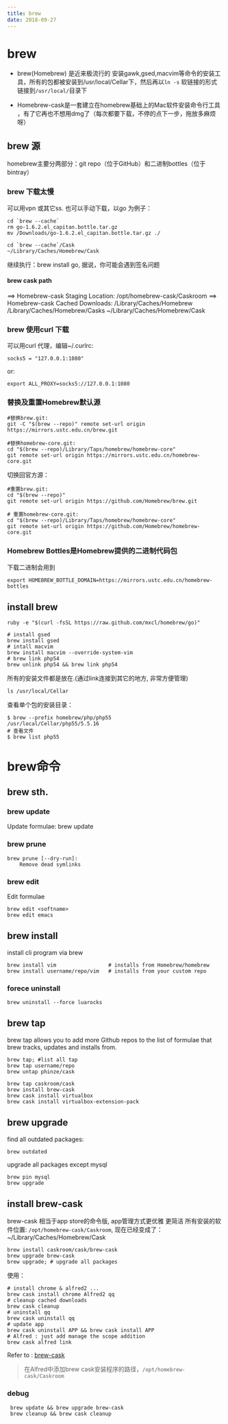 ```yaml
---
title: brew
date: 2018-09-27
---
```

# brew
- brew(Homebrew) 是近来极流行的 安装gawk,gsed,macvim等命令的安装工具，所有的包都被安装到/usr/local/Cellar下，然后再以`ln -s` 软链接的形式链接到`/usr/local/`目录下

- Homebrew-cask是一套建立在homebrew基础上的Mac软件安装命令行工具 ，有了它再也不想用dmg了（每次都要下载，不停的点下一步，拖放多麻烦呀）

## brew 源
homebrew主要分两部分：git repo（位于GitHub）和二进制bottles（位于bintray）

### brew 下载太慢
可以用vpn 或其它ss. 也可以手动下载，以go 为例子：

    cd `brew --cache`
    rm go-1.6.2.el_capitan.bottle.tar.gz
    mv /Downloads/go-1.6.2.el_capitan.bottle.tar.gz ./
    
    cd `brew --cache`/Cask
    ~/Library/Caches/Homebrew/Cask

    
继续执行：brew install go, 据说，你可能会遇到签名问题

#### brew cask path
==> Homebrew-cask Staging Location:
/opt/homebrew-cask/Caskroom
==> Homebrew-cask Cached Downloads:
/Library/Caches/Homebrew
/Library/Caches/Homebrew/Casks
~/Library/Caches/Homebrew/Cask


### brew 使用curl 下载
可以用curl 代理，编辑~/.curlrc:

    socks5 = "127.0.0.1:1080"

or:

    export ALL_PROXY=socks5://127.0.0.1:1080

### 替换及重置Homebrew默认源

    #替换brew.git:
    git -C "$(brew --repo)" remote set-url origin https://mirrors.ustc.edu.cn/brew.git

    #替换homebrew-core.git:
    cd "$(brew --repo)/Library/Taps/homebrew/homebrew-core"
    git remote set-url origin https://mirrors.ustc.edu.cn/homebrew-core.git

切换回官方源：

    #重置brew.git:
    cd "$(brew --repo)"
    git remote set-url origin https://github.com/Homebrew/brew.git

    # 重置homebrew-core.git:
    cd "$(brew --repo)/Library/Taps/homebrew/homebrew-core"
    git remote set-url origin https://github.com/Homebrew/homebrew-core.git

### Homebrew Bottles是Homebrew提供的二进制代码包
下载二进制会用到

    export HOMEBREW_BOTTLE_DOMAIN=https://mirrors.ustc.edu.cn/homebrew-bottles

## install brew

	ruby -e "$(curl -fsSL https://raw.github.com/mxcl/homebrew/go)"

	# install gsed
	brew install gsed
	# intall macvim
	brew install macvim --override-system-vim
	# brew link php54
	brew unlink php54 && brew link php54

所有的安装文件都是放在.(通过link连接到其它的地方, 非常方便管理)

	ls /usr/local/Cellar

查看单个包的安装目录：

	$ brew --prefix homebrew/php/php55
	/usr/local/Cellar/php55/5.5.16
    # 查看文件
	$ brew list php55

# brew命令

## brew sth.

### brew update
Update formulae: brew update

### brew prune

	brew prune [--dry-run]:
	    Remove dead symlinks

### brew edit
Edit formulae

	brew edit <softname>
	brew edit emacs

## brew install
install cli program via brew

	brew install vim                 # installs from Homebrew/homebrew
	brew install username/repo/vim   # installs from your custom repo

### forece uninstall
    brew uninstall --force luarocks


## brew tap
brew tap allows you to add more Github repos to the list of formulae that brew tracks, updates and installs from.

	brew tap; #list all tap
	brew tap username/repo
	brew untap phinze/cask

	brew tap caskroom/cask
	brew install brew-cask
	brew cask install virtualbox
	brew cask install virtualbox-extension-pack

## brew upgrade
find all outdated packages:

	brew outdated

upgrade all packages except mysql

	brew pin mysql
	brew upgrade

## install brew-cask
brew-cask 相当于app store的命令版, app管理方式更优雅 更简洁
所有安装的软件位置: `/opt/homebrew-cask/Caskroom`, 现在已经变成了： ~/Library/Caches/Homebrew/Cask

	brew install caskroom/cask/brew-cask
	brew upgrade brew-cask
	brew upgrade; # upgrade all packages

使用：

	# install chrome & alfred2 ...
	brew cask install chrome Alfred2 qq
	# cleanup cached downloads
	brew cask cleanup
	# uninstall qq
	brew cask uninstall qq
	# update app
	brew cask uninstall APP && brew cask install APP
	# Alfred : just add manage the scope addition
	brew cask alfred link

Refer to : [brew-cask](http://ksmx.me/blog/2013/10/05/homebrew-cask-cli-workflow-to-install-mac-applications/)

> 在Alfred中添加brew cask安装程序的路径，`/opt/homebrew-cask/Caskroom`

### debug

	 brew update && brew upgrade brew-cask
	 brew cleanup && brew cask cleanup
